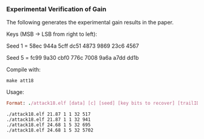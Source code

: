 ### Experimental Verification of Gain
The following generates the experimental gain results in the paper.

Keys (MSB -> LSB from right to left):

Seed 1 = 58ec 944a 5cff dc51 4873 9869 23c6 4567

Seed 5 = fc99 9a30 cbf0 776c 7008 9a6a a7dd dd1b

Compile with:
```
make att18
```

Usage:
```ruby
Format: ./attack18.elf [data] [c] [seed] [key bits to recover] [trailID]
```
```
./attack18.elf 21.87 1 1 32 517
./attack18.elf 21.87 1 1 32 941
./attack18.elf 24.68 1 5 32 695
./attack18.elf 24.68 1 5 32 5702
```
